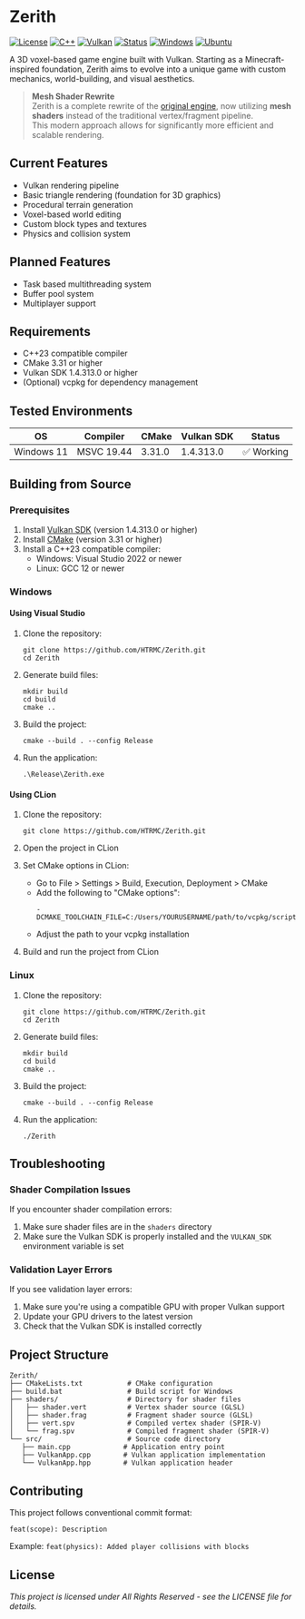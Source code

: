 # Zerith

[![License](https://img.shields.io/badge/License-All\_Rights\_Reserved-blue?style=flat-square&logoColor=white)](#)
[![C++](https://img.shields.io/badge/C++-%2300599C.svg?logo=c%2B%2B&logoColor=white)](#)
[![Vulkan](https://img.shields.io/badge/Vulkan-purple?style=flat-square&logo=vulkan&logoColor=white)](#)
[![Status](https://img.shields.io/badge/Status-In\_Development-green?style=flat-square&logoColor=white)](#)
[![Windows](https://custom-icon-badges.demolab.com/badge/Windows-0078D6?logo=windows11&logoColor=white)](#)
[![Ubuntu](https://img.shields.io/badge/Ubuntu-E95420?logo=ubuntu&logoColor=white)](#)

A 3D voxel-based game engine built with Vulkan. Starting as a Minecraft-inspired foundation, Zerith aims to evolve into a unique game with custom mechanics, world-building, and visual aesthetics.

> **Mesh Shader Rewrite**  
> Zerith is a complete rewrite of the [original engine](https://github.com/HTRMC/Zerith-Old), now utilizing **mesh shaders** instead of the traditional vertex/fragment pipeline.  
> This modern approach allows for significantly more efficient and scalable rendering.

## Current Features
- Vulkan rendering pipeline
- Basic triangle rendering (foundation for 3D graphics)
- Procedural terrain generation
- Voxel-based world editing
- Custom block types and textures
- Physics and collision system

## Planned Features
- Task based multithreading system
- Buffer pool system
- Multiplayer support

## Requirements

- C++23 compatible compiler
- CMake 3.31 or higher
- Vulkan SDK 1.4.313.0 or higher
- (Optional) vcpkg for dependency management

## Tested Environments

| OS | Compiler   | CMake | Vulkan SDK | Status |
|----|------------|-------|------------|--------|
| Windows 11 | MSVC 19.44 | 3.31.0 | 1.4.313.0 | ✅ Working |

## Building from Source

### Prerequisites
1. Install [Vulkan SDK](https://vulkan.lunarg.com/) (version 1.4.313.0 or higher)
2. Install [CMake](https://cmake.org/download/) (version 3.31 or higher)
3. Install a C++23 compatible compiler:
    - Windows: Visual Studio 2022 or newer
    - Linux: GCC 12 or newer

### Windows

#### Using Visual Studio
1. Clone the repository:
   ```
   git clone https://github.com/HTRMC/Zerith.git
   cd Zerith
   ```

2. Generate build files:
   ```
   mkdir build
   cd build
   cmake ..
   ```

3. Build the project:
   ```
   cmake --build . --config Release
   ```

4. Run the application:
   ```
   .\Release\Zerith.exe
   ```

#### Using CLion
1. Clone the repository:
   ```
   git clone https://github.com/HTRMC/Zerith.git
   ```

2. Open the project in CLion

3. Set CMake options in CLion:
    - Go to File > Settings > Build, Execution, Deployment > CMake
    - Add the following to "CMake options":
      ```
      -DCMAKE_TOOLCHAIN_FILE=C:/Users/YOURUSERNAME/path/to/vcpkg/scripts/buildsystems/vcpkg.cmake
      ```
    - Adjust the path to your vcpkg installation

4. Build and run the project from CLion

### Linux

1. Clone the repository:
   ```
   git clone https://github.com/HTRMC/Zerith.git
   cd Zerith
   ```

2. Generate build files:
   ```
   mkdir build
   cd build
   cmake ..
   ```

3. Build the project:
   ```
   cmake --build . --config Release
   ```

4. Run the application:
   ```
   ./Zerith
   ```
   
## Troubleshooting

### Shader Compilation Issues

If you encounter shader compilation errors:

1. Make sure shader files are in the `shaders` directory
2. Make sure the Vulkan SDK is properly installed and the `VULKAN_SDK` environment variable is set

### Validation Layer Errors

If you see validation layer errors:

1. Make sure you're using a compatible GPU with proper Vulkan support
2. Update your GPU drivers to the latest version
3. Check that the Vulkan SDK is installed correctly

## Project Structure

```
Zerith/
├── CMakeLists.txt           # CMake configuration
├── build.bat                # Build script for Windows
├── shaders/                 # Directory for shader files
│   ├── shader.vert          # Vertex shader source (GLSL)
│   ├── shader.frag          # Fragment shader source (GLSL)
│   ├── vert.spv             # Compiled vertex shader (SPIR-V)
│   └── frag.spv             # Compiled fragment shader (SPIR-V)
└── src/                     # Source code directory
   ├── main.cpp             # Application entry point
   ├── VulkanApp.cpp        # Vulkan application implementation
   └── VulkanApp.hpp        # Vulkan application header
```

## Contributing

This project follows conventional commit format:
```
feat(scope): Description
```

Example: `feat(physics): Added player collisions with blocks`

## License

_This project is licensed under All Rights Reserved - see the LICENSE file for details._
